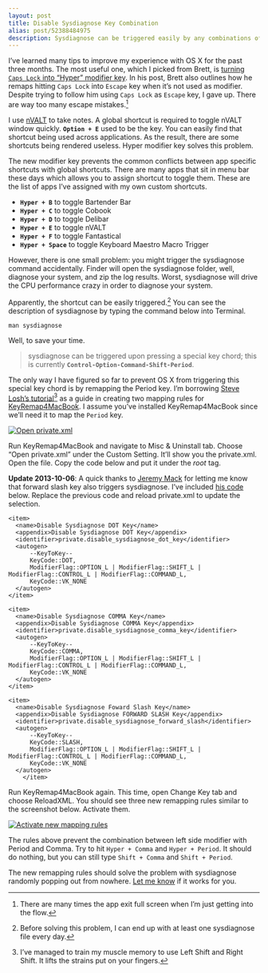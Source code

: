 ```yaml
---
layout: post
title: Disable Sysdiagnose Key Combination
alias: post/52388484975
description: Sysdiagnose can be triggered easily by any combinations of hyper key with the period, comma, and forward slash key. Learn how to disable sysdiagnose key.
---
```

I’ve learned many tips to improve my experience with OS X for the past three months. The most useful one, which I picked from Brett, is [turning `Caps Lock` into “Hyper” modifier key][1]. In his post, Brett also outlines how he remaps hitting `Caps Lock` into `Escape` key when it’s not used as modifier. Despite trying to follow him using `Caps Lock` as `Escape` key, I gave up. There are way too many escape mistakes.[^1]

[1]: http://brettterpstra.com/2012/12/08/a-useful-caps-lock-key/

I use [nVALT][6] to take notes. A global shortcut is required to toggle nVALT window quickly. **`Option + E`** used to be the key. You can easily find that shortcut being used across applications. As the result, there are some shortcuts being rendered useless. Hyper modifier key solves this problem.

[6]: http://brettterpstra.com/projects/nvalt/

The new modifier key prevents the common conflicts between app specific shortcuts with global shortcuts. There are many apps that sit in menu bar these days which allows you to assign shortcut to toggle them. These are the list of apps I’ve assigned with my own custom shortcuts.

- **`Hyper + B`** to toggle Bartender Bar
- **`Hyper + C`** to toggle Cobook
- **`Hyper + D`** to toggle Delibar
- **`Hyper + E`** to toggle nVALT
- **`Hyper + F`** to toggle Fantastical
- **`Hyper + Space`** to toggle Keyboard Maestro Macro Trigger

However, there is one small problem: you might trigger the sysdiagnose command accidentally. Finder will open the sysdiagnose folder, well, diagnose your system, and zip the log results. Worst, sysdiagnose will drive the CPU performance crazy in order to diagnose your system.

Apparently, the shortcut can be easily triggered.[^2] You can see the description of sysdiagnose by typing the command below into Terminal.

	man sysdiagnose

Well, to save your time.

> sysdiagnose can be triggered upon pressing a special key chord; this is currently **`Control-Option-Command-Shift-Period`**.

The only way I have figured so far to prevent OS X from triggering this special key chord is by remapping the Period key. I’m borrowing [Steve Losh’s tutorial][2][^3] as a guide in creating two mapping rules for [KeyRemap4MacBook][4]. I assume you’ve installed KeyRemap4MacBook since we’ll need it to map the `Period` key.

[2]: http://stevelosh.com/blog/2012/10/a-modern-space-cadet/#better-shifting
[4]: https://pqrs.org/macosx/keyremap4macbook/

[ ![Open private.xml][img2] ](http://images.sayzlim.net/2013/06/keyremap4macbook_private.jpg "Open private.xml")

[img2]: http://images.sayzlim.net/2013/06/keyremap4macbook_private.jpg "Open private.xml"

Run KeyRemap4MacBook and navigate to Misc & Uninstall tab. Choose “Open private.xml” under the Custom Setting. It’ll show you the private.xml. Open the file. Copy the code below and put it under the *root* tag.

**Update 2013-10-06**: A quick thanks to [Jeremy Mack][A2] for letting me know that forward slash key also triggers sysdiagnose. I’ve included [his code][A1] below.  Replace the previous code and reload private.xml to update the selection.

[A1]: https://gist.github.com/mutewinter/6847308 "Disable Sysdiagnose Key"
[A2]: http://pileofturtles.com/ "Turtle Log | A Programmer Blog"

	<item>
      <name>Disable Sysdiagnose DOT Key</name>
      <appendix>Disable Sysdiagnose DOT Key</appendix>
      <identifier>private.disable_sysdiagnose_dot_key</identifier>
      <autogen>
          --KeyToKey--
          KeyCode::DOT,
          ModifierFlag::OPTION_L | ModifierFlag::SHIFT_L | ModifierFlag::CONTROL_L | ModifierFlag::COMMAND_L,
          KeyCode::VK_NONE
      </autogen>
	</item>

	<item>
      <name>Disable Sysdiagnose COMMA Key</name>
      <appendix>Disable Sysdiagnose COMMA Key</appendix>
      <identifier>private.disable_sysdiagnose_comma_key</identifier>
      <autogen>
          --KeyToKey--
          KeyCode::COMMA,
          ModifierFlag::OPTION_L | ModifierFlag::SHIFT_L | ModifierFlag::CONTROL_L | ModifierFlag::COMMAND_L,
          KeyCode::VK_NONE
      </autogen>
	</item>

	<item>
      <name>Disable Sysdiagnose Foward Slash Key</name>
      <appendix>Disable Sysdiagnose FORWARD SLASH Key</appendix>
      <identifier>private.disable_sysdiagnose_forward_slash</identifier>
      <autogen>
          --KeyToKey--
          KeyCode::SLASH,
          ModifierFlag::OPTION_L | ModifierFlag::SHIFT_L | ModifierFlag::CONTROL_L | ModifierFlag::COMMAND_L,
          KeyCode::VK_NONE
      </autogen>
		</item>

Run KeyRemap4MacBook again. This time, open Change Key tab and choose ReloadXML. You should see three new remapping rules similar to the screenshot below. Activate them.

[ ![Activate new mapping rules][img1] ](http://images.sayzlim.net/2013/06/keyremap4macbook_activate.jpg "Activate new mapping rules")

[img1]: http://images.sayzlim.net/2013/06/keyremap4macbook_activate.jpg "Activate new mapping rules"

The rules above prevent the combination between left side modifier with Period and Comma. Try to hit `Hyper + Comma` and `Hyper + Period`. It should do nothing, but you can still type `Shift + Comma` and `Shift + Period`.

The new remapping rules should solve the problem with sysdiagnose randomly popping out from nowhere. [Let me know][5] if it works for you.

[5]: /contact

[^1]: There are many times the app exit full screen when I’m just getting into the flow.

[^2]: Before solving this problem, I can end up with at least one sysdiagnose file every day.

[^3]: I’ve managed to train my muscle memory to use Left Shift and Right Shift. It lifts the strains put on your fingers.
